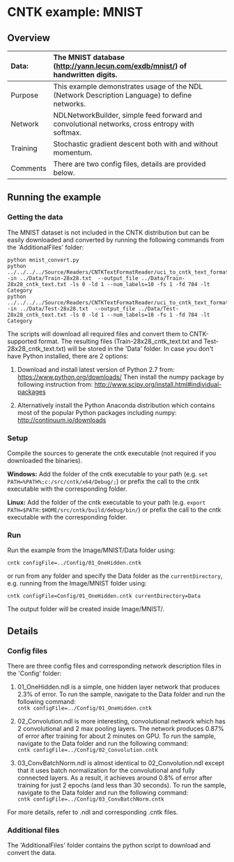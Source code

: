 # CNTK example: MNIST 

## Overview

|Data:     |The MNIST database (http://yann.lecun.com/exdb/mnist/) of handwritten digits.
|:---------|:---
|Purpose   |This example demonstrates usage of the NDL (Network Description Language) to define networks.
|Network   |NDLNetworkBuilder, simple feed forward and convolutional networks, cross entropy with softmax.
|Training  |Stochastic gradient descent both with and without momentum.
|Comments  |There are two config files, details are provided below.

## Running the example

### Getting the data

The MNIST dataset is not included in the CNTK distribution but can be easily 
downloaded and converted by running the following commands from the 'AdditionalFiles' folder:

```
python mnist_convert.py
python ../../../../Source/Readers/CNTKTextFormatReader/uci_to_cntk_text_format_converter.py -in ../Data/Train-28x28.txt  --output_file ../Data/Train-28x28_cntk_text.txt -ls 0 -ld 1 --num_labels=10 -fs 1 -fd 784 -lt Category
python ../../../../Source/Readers/CNTKTextFormatReader/uci_to_cntk_text_format_converter.py -in ../Data/Test-28x28.txt  --output_file ../Data/Test-28x28_cntk_text.txt -ls 0 -ld 1 --num_labels=10 -fs 1 -fd 784 -lt Category
```

The scripts will download all required files and convert them to CNTK-supported format. 
The resulting files (Train-28x28_cntk_text.txt and Test-28x28_cntk_text.txt) will be stored in the 'Data' folder. 
In case you don't have Python installed, there are 2 options:

1. Download and install latest version of Python 2.7 from: https://www.python.org/downloads/ 
Then install the numpy package by following instruction from: http://www.scipy.org/install.html#individual-packages

2. Alternatively install the Python Anaconda distribution which contains most of the 
popular Python packages including numpy: http://continuum.io/downloads

### Setup

Compile the sources to generate the cntk executable (not required if you downloaded the binaries).

__Windows:__ Add the folder of the cntk executable to your path 
(e.g. `set PATH=%PATH%;c:/src/cntk/x64/Debug/;`) 
or prefix the call to the cntk executable with the corresponding folder. 

__Linux:__ Add the folder of the cntk executable to your path 
(e.g. `export PATH=$PATH:$HOME/src/cntk/build/debug/bin/`) 
or prefix the call to the cntk executable with the corresponding folder. 

### Run

Run the example from the Image/MNIST/Data folder using:

`cntk configFile=../Config/01_OneHidden.cntk`

or run from any folder and specify the Data folder as the `currentDirectory`, 
e.g. running from the Image/MNIST folder using:

`cntk configFile=Config/01_OneHidden.cntk currentDirectory=Data`

The output folder will be created inside Image/MNIST/.

## Details

### Config files

There are three config files and corresponding network description files in the 'Config' folder:

1. 01_OneHidden.ndl is a simple, one hidden layer network that produces 2.3% of error.
To run the sample, navigate to the Data folder and run the following command:  
`cntk configFile=../Config/01_OneHidden.cntk`

2. 02_Convolution.ndl is more interesting, convolutional network which has 2 convolutional and 2 max pooling layers. 
The network produces 0.87% of error after training for about 2 minutes on GPU.
To run the sample, navigate to the Data folder and run the following command:  
`cntk configFile=../Config/02_Convolution.cntk`

3. 03_ConvBatchNorm.ndl is almost identical to 02_Convolution.ndl 
except that it uses batch normalization for the convolutional and fully connected layers.
As a result, it achieves around 0.8% of error after training for just 2 epochs (and less than 30 seconds).
To run the sample, navigate to the Data folder and run the following command:  
`cntk configFile=../Config/03_ConvBatchNorm.cntk`

For more details, refer to .ndl and corresponding .cntk files.

### Additional files

The 'AdditionalFiles' folder contains the python script to download and convert the data. 
